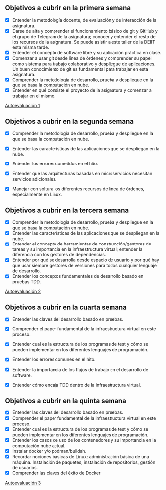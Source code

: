 ## Objetivos a cubrir en la primera semana

- [x] Entender la metodología docente, de evaluación y de interacción de la asignatura.
- [x] Darse de alta y comprender el funcionamiento básico de git y GitHub y el grupo de Telegram de la asignatura; conocer y entender el resto de los recursos de la asignatura. Se puede asistir a este taller de la DEIIT esta misma tarde.
- [x] Entender el concepto de software libre y su aplicación práctica en clase.
- [x] Comenzar a usar git desde línea de órdenes y comprender su papel como sistema para trabajo colaborativo y despliegue de aplicaciones. Un buen conocimiento de git es fundamental para trabajar en esta asignatura.
- [x] Comprender la metodología de desarrollo, prueba y despliegue en la que se basa la computación en nube.
- [x] Entender en qué consiste el proyecto de la asignatura y comenzar a trabajar en el mismo.

[Autoevaluación 1](https://github.com/pabloalfaro/CC-Ejercicios/blob/main/tema1/tema1.md)


## Objetivos a cubrir en la segunda semana 

- [x] Comprender la metodología de desarrollo, prueba y despliegue en la que se basa la computación en nube.
- [x] Entender las características de las aplicaciones que se despliegan en la nube.
- [x] Entender los errores cometidos en el hito.
- [x] Entender que las arquitecturas basadas en microservicios necesitan servicios adicionales.
- [x] Manejar con soltura los diferentes recursos de línea de órdenes, especialmente en Linux.


## Objetivos a cubrir en la tercera semana

- [x] Comprender la metodología de desarrollo, prueba y despliegue en la que se basa la computación en nube.
- [x] Entender las características de las aplicaciones que se despliegan en la nube.
- [x] Entender el concepto de herramientas de construcción/gestores de tareas y su importancia en la infraestructura virtual; entender la diferencia con los gestores de dependencias.
- [x] Entender por qué se desarrolla desde espacio de usuario y por qué hay que usar siempre gestores de versiones para todos cualquier lenguaje de desarrollo.
- [x] Entender los conceptos fundamentales de desarrollo basado en pruebas TDD.

[Autoevaluación 2](https://github.com/pabloalfaro/CC-Ejercicios/blob/main/tema2/tema2.md)


## Objetivos a cubrir en la cuarta semana

- [x] Entender las claves del desarrollo basado en pruebas.
- [x] Comprender el paper fundamental de la infraestructura virtual en este proceso.
- [x] Entender cual es la estructura de los programas de test y cómo se pueden implementar en los diferentes lenguajes de programación.
- [x] Entender los errores comunes en el hito.
- [x] Entender la importancia de los flujos de trabajo en el desarrollo de software.
- [x] Entender cómo encaja TDD dentro de la infraestructura virtual.


## Objetivos a cubrir en la quinta semana

- [x] Entender las claves del desarrollo basado en pruebas.
- [x] Comprender el paper fundamental de la infraestructura virtual en este proceso.
- [x] Entender cual es la estructura de los programas de test y cómo se pueden implementar en los diferentes lenguajes de programación.
- [x] Entender los casos de uso de los contenedores y su importancia en la computación nube actual.
- [x] Instalar docker y/o podman/buildah.
- [x] Recordar nociones básicas de Linux: administración básica de una máquina. Instalación de paquetes, instalación de repositorios, gestión de usuarios.
- [x] Comprender las claves del éxito de Docker

[Autoevaluación 3](https://github.com/pabloalfaro/CC-Ejercicios/blob/main/tema3/tema3.md)
